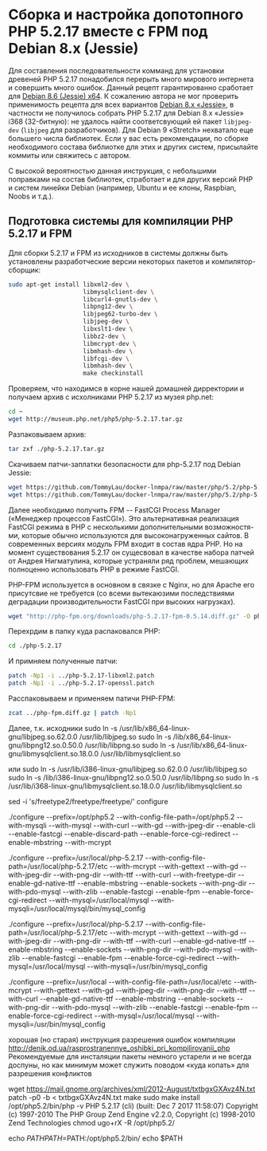 # Сборка и настройка допотопного PHP 5.2.17 вместе с FPM под Debian 8.x (Jessie)

Для составления последовательности комманд для установки древеней PHP 5.2.17 понадобился перерыть много мирового интернета и совершить много ошибок. Данный рецепт гарантированно сработает для [Debian 8.6 (Jessie) x64](https://cdimage.debian.org/cdimage/archive/8.6.0/amd64/). К сожалению автора не мог проверить применимость рецепта для всех вариантов [Debian 8.x «Jessie»](https://www.debian.org/releases/jessie/debian-installer/), в частности не получилось собрать PHP 5.2.17 для Debian 8.x «Jessie» i368 (32-битную): не удалось найти соответсвующий ей пакет `libjpeg-dev` (`libjpeg` для разработчиков). Для Debian 9 «Stretch» нехватало еще большего числа библиотек. Если у вас есть рекомендации, по сборке необходимого состава библиотке для этих и других систем, присылайте коммиты или свяжитесь с автором.

С высокой вероятностью данная инструкция, с небольшими поправками на состав библиотек, стработает и для других версий PHP и систем линейки Debian (например, Ubuntu и ее клоны, Raspbian, Noobs и т.д.).

## Подготовка системы для компиляции PHP 5.2.17 и FPM

Для сборки  5.2.17 и FPM из исходников в системы должны быть установлены разработческие версии некоторых пакетов и компилятор-сборщик:

```bash
sudo apt-get install libxml2-dev \
                     libmysqlclient-dev \
                     libcurl4-gnutls-dev \
                     libpng12-dev \
                     libjpeg62-turbo-dev \
                     libjpeg-dev \
                     libxslt1-dev \
                     libbz2-dev \
                     libmcrypt-dev \
                     libmhash-dev \
                     libfcgi-dev \
                     libmhash-dev \
                     make checkinstall
```
Проверяем, что находимся в корне нашей домашней дирректории и получаем архив с исхолниками PHP 5.2.17 из музея php.net:
```bash
cd ~
wget http://museum.php.net/php5/php-5.2.17.tar.gz
```
Разпаковываем архив:
```bash
tar zxf ./php-5.2.17.tar.gz
```
Скачиваем патчи-заплатки безопасности для php-5.2.17 под Debian Jessie:
```bash
wget https://github.com/TommyLau/docker-lnmpa/raw/master/php/5.2/php-5.2.17-libxml2.patch
wget https://github.com/TommyLau/docker-lnmpa/raw/master/php/5.2/php-5.2.17-openssl.patch
```
Далее необходимо получить FPM -- FastCGI Process Manager («Менеджер процессов FastCGI»). Это альтернативная реализация FastCGI режима в PHP с несколькими дополнительными возможностя-ми, которые обычно используются для высоконагруженных сайтов. В современных версиях модуль FPM входит в состав ядра PHP. Но на момент существования 5.2.17 он сущесвовал в качестве набора патчей от Андрея Нигматулина, которые устраняли ряд проблем, мешающих полноценно использовать PHP в режиме FastCGI.

PHP-FPM используется в основном в связке с Nginx, но для Apache его присутсвие не требуется (со всеми вытекаюзими последствиями деградации производительности FastCGI при высоких нагрузках).
```bash
wget "http://php-fpm.org/downloads/php-5.2.17-fpm-0.5.14.diff.gz" -O php-fpm.diff.gz
```
Перехрдим в папку куда распаковался PHP:
```bash
cd ./php-5.2.17
```
И примняем полученные патчи:
```bash
patch -Np1 -i ../php-5.2.17-libxml2.patch
patch -Np1 -i ../php-5.2.17-openssl.patch
```
Расспаковываем и применяем патичи PHP-FPM:
```bash
zcat ../php-fpm.diff.gz | patch -Np1
```



Далее, т.к. исходники
sudo ln -s /usr/lib/x86_64-linux-gnu/libjpeg.so.62.0.0 /usr/lib/libjpeg.so
sudo ln -s /lib/x86_64-linux-gnu/libpng12.so.0.50.0 /usr/lib/libpng.so
sudo ln -s /usr/lib/x86_64-linux-gnu/libmysqlclient.so.18.0.0 /usr/lib/libmysqlclient.so

или
sudo ln -s /usr/lib/i386-linux-gnu/libjpeg.so.62.0.0 /usr/lib/libjpeg.so
sudo ln -s /lib/i386-linux-gnu/libpng12.so.0.50.0 /usr/lib/libpng.so
sudo ln -s /usr/lib/i368-linux-gnu/libmysqlclient.so.18.0.0 /usr/lib/libmysqlclient.so





sed -i 's/freetype2\/freetype/freetype/' configure


./configure --prefix=/opt/php5.2 --with-config-file-path=/opt/php5.2 --with-mysqli --with-mysql --with-curl --with-gd --with-jpeg-dir --enable-cli --enable-fastcgi --enable-discard-path --enable-force-cgi-redirect --enable-mbstring --with-mcrypt

./configure  --prefix=/usr/local/php-5.2.17 --with-config-file-path=/usr/local/php-5.2.17/etc --with-mcrypt --with-gettext --with-gd --with-jpeg-dir --with-png-dir --with-ttf --with-curl --with-freetype-dir --enable-gd-native-ttf --enable-mbstring --enable-sockets --with-png-dir --with-pdo-mysql --with-zlib  --enable-fastcgi --enable-fpm --enable-force-cgi-redirect --with-mysql=/usr/local/mysql --with-mysqli=/usr/local/mysql/bin/mysql_config

./configure  --prefix=/usr/local/php-5.2.17 --with-config-file-path=/usr/local/php-5.2.17/etc --with-mcrypt --with-gettext --with-gd --with-jpeg-dir --with-png-dir --with-ttf --with-curl --enable-gd-native-ttf --enable-mbstring --enable-sockets --with-png-dir --with-pdo-mysql --with-zlib  --enable-fastcgi --enable-fpm --enable-force-cgi-redirect --with-mysql=/usr/local/mysql --with-mysqli=/usr/bin/mysql_config

./configure  --prefix=/usr/local --with-config-file-path=/usr/local/etc --with-mcrypt --with-gettext --with-gd --with-jpeg-dir --with-png-dir --with-ttf --with-curl --enable-gd-native-ttf --enable-mbstring --enable-sockets --with-png-dir --with-pdo-mysql --with-zlib  --enable-fastcgi --enable-fpm --enable-force-cgi-redirect --with-mysql=/usr/local/mysql --with-mysqli=/usr/bin/mysql_config


хорошая (но старая) инструкция разрешения ошибок компиляции http://denik.od.ua/rasprostranennye_oshibki_pri_kompilirovanii_php Рекомендуемые для инсталяции пакеты немного устарели и не всегда доспуны, но как минимум может служить поводом «куда копать» для разрешения конфликтов

wget https://mail.gnome.org/archives/xml/2012-August/txtbgxGXAvz4N.txt
patch -p0 -b < txtbgxGXAvz4N.txt
make
sudo make install
/opt/php5.2/bin/php -v
PHP 5.2.17 (cli) (built: Dec  7 2017 11:58:07)
Copyright (c) 1997-2010 The PHP Group
Zend Engine v2.2.0, Copyright (c) 1998-2010 Zend Technologies
chmod ugo+rX -R /opt/php5.2/




echo $PATH
PATH=$PATH:/opt/php5.2/bin/
echo $PATH